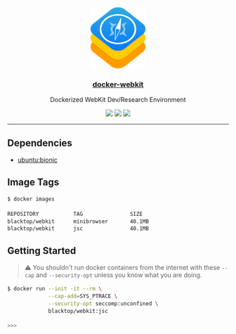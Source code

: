 <p align="center">
  <a href="https://github.com/blacktop/docker-webkit"><img alt="Logo" src="https://github.com/blacktop/docker-webkit/raw/master/docs/logo.png" height="140" /></a>
  <a href="https://github.com/blacktop/docker-webkit"><h3 align="center">docker-webkit</h3></a>
  <p align="center">Dockerized WebKit Dev/Research Environment</p>
  <p align="center">
    <a href="https://hub.docker.com/r/blacktop/webkit/" alt="Docker Stars">
          <img src="https://img.shields.io/docker/stars/blacktop/webkit.svg" /></a>
    <a href="https://hub.docker.com/r/blacktop/webkit/" alt="Docker Pulls">
          <img src="https://img.shields.io/docker/pulls/blacktop/webkit.svg" /></a>
    <a href="https://hub.docker.com/r/blacktop/webkit/" alt="Docker Image">
          <img src="https://img.shields.io/badge/docker%20image-1.18GB-blue.svg" /></a>
</p>

---

## Dependencies

- [ubuntu:bionic](https://hub.docker.com/_/ubuntu/)

## Image Tags

```bash
$ docker images

REPOSITORY           TAG               SIZE
blacktop/webkit      minibrowser       40.1MB
blacktop/webkit      jsc               40.1MB
```

## Getting Started

> :warning: You shouldn't run docker containers from the internet with these `--cap` and `--security-opt` unless you know what you are doing.

```bash
$ docker run --init -it --rm \
             --cap-add=SYS_PTRACE \
             --security-opt seccomp:unconfined \
             blacktop/webkit:jsc

>>>
```
